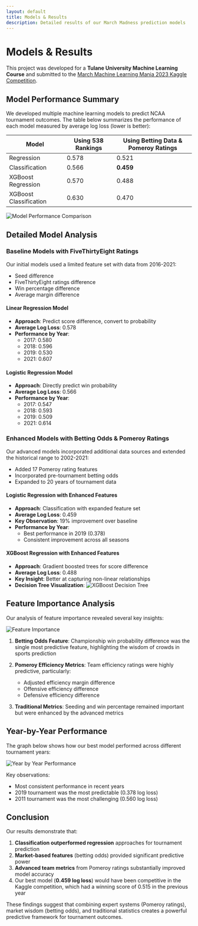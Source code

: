 ```yaml
---
layout: default
title: Models & Results
description: Detailed results of our March Madness prediction models
---
```


# Models & Results

This project was developed for a **Tulane University Machine Learning Course** and submitted to the 
[March Machine Learning Mania 2023 Kaggle Competition](https://www.kaggle.com/competitions/march-machine-learning-mania-2023).

## Model Performance Summary

We developed multiple machine learning models to predict NCAA tournament outcomes. The table below summarizes the performance of each model measured by average log loss (lower is better):

<div class="results-container">
  <table class="results-table">
    <thead>
      <tr>
        <th>Model</th>
        <th>Using 538 Rankings</th>
        <th>Using Betting Data & Pomeroy Ratings</th>
      </tr>
    </thead>
    <tbody>
      <tr>
        <td>Regression</td>
        <td>0.578</td>
        <td>0.521</td>
      </tr>
      <tr>
        <td>Classification</td>
        <td>0.566</td>
        <td><strong>0.459</strong></td>
      </tr>
      <tr>
        <td>XGBoost Regression</td>
        <td>0.570</td>
        <td>0.488</td>
      </tr>
      <tr>
        <td>XGBoost Classification</td>
        <td>0.630</td>
        <td>0.470</td>
      </tr>
    </tbody>
  </table>
</div>

![Model Performance Comparison](/march-madness-prediction/assets/model_comparison.png)

## Detailed Model Analysis

### Baseline Models with FiveThirtyEight Ratings

Our initial models used a limited feature set with data from 2016-2021:
- Seed difference
- FiveThirtyEight ratings difference
- Win percentage difference
- Average margin difference

#### Linear Regression Model
- **Approach**: Predict score difference, convert to probability
- **Average Log Loss**: 0.578
- **Performance by Year**:
  - 2017: 0.580
  - 2018: 0.596
  - 2019: 0.530
  - 2021: 0.607

#### Logistic Regression Model
- **Approach**: Directly predict win probability
- **Average Log Loss**: 0.566
- **Performance by Year**:
  - 2017: 0.547
  - 2018: 0.593
  - 2019: 0.509
  - 2021: 0.614

### Enhanced Models with Betting Odds & Pomeroy Ratings

Our advanced models incorporated additional data sources and extended the historical range to 2002-2021:
- Added 17 Pomeroy rating features
- Incorporated pre-tournament betting odds
- Expanded to 20 years of tournament data

#### Logistic Regression with Enhanced Features
- **Approach**: Classification with expanded feature set
- **Average Log Loss**: 0.459
- **Key Observation**: 19% improvement over baseline
- **Performance by Year**:
  - Best performance in 2019 (0.378)
  - Consistent improvement across all seasons

#### XGBoost Regression with Enhanced Features
- **Approach**: Gradient boosted trees for score difference
- **Average Log Loss**: 0.488
- **Key Insight**: Better at capturing non-linear relationships
- **Decision Tree Visualization**:
  ![XGBoost Decision Tree](/march-madness-prediction/assets/xgboost_tree.png)

## Feature Importance Analysis

Our analysis of feature importance revealed several key insights:

![Feature Importance](/march-madness-prediction/assets/feature_importance.png)

1. **Betting Odds Feature**: Championship win probability difference was the single most predictive feature, highlighting the wisdom of crowds in sports prediction

2. **Pomeroy Efficiency Metrics**: Team efficiency ratings were highly predictive, particularly:
   - Adjusted efficiency margin difference
   - Offensive efficiency difference 
   - Defensive efficiency difference

3. **Traditional Metrics**: Seeding and win percentage remained important but were enhanced by the advanced metrics

## Year-by-Year Performance

The graph below shows how our best model performed across different tournament years:

![Year by Year Performance](/march-madness-prediction/assets/yearly_performance.png)

Key observations:
- Most consistent performance in recent years
- 2019 tournament was the most predictable (0.378 log loss)
- 2011 tournament was the most challenging (0.560 log loss)

## Conclusion

Our results demonstrate that:

1. **Classification outperformed regression** approaches for tournament prediction
2. **Market-based features** (betting odds) provided significant predictive power
3. **Advanced team metrics** from Pomeroy ratings substantially improved model accuracy
4. Our best model (**0.459 log loss**) would have been competitive in the Kaggle competition, which had a winning score of 0.515 in the previous year

These findings suggest that combining expert systems (Pomeroy ratings), market wisdom (betting odds), and traditional statistics creates a powerful predictive framework for tournament outcomes.